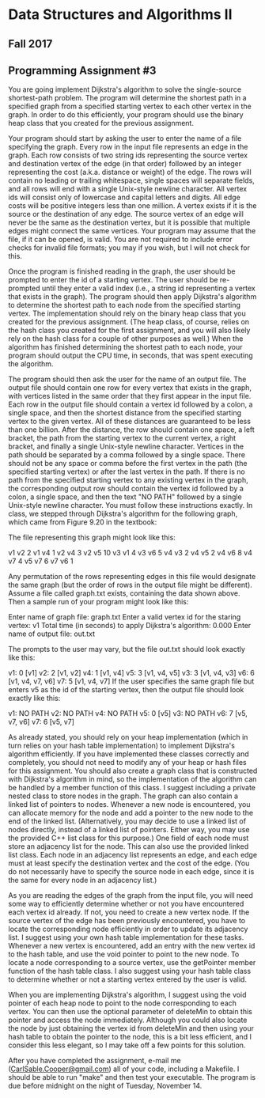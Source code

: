 # Data Structures and Algorithms II
## Fall 2017
## Programming Assignment #3

You are going implement Dijkstra's algorithm to solve the single-source shortest-path problem. The program will determine the shortest path in a specified graph from a specified starting vertex to each other vertex in the graph. In order to do this efficiently, your program should use the binary heap class that you created for the previous assignment.

Your program should start by asking the user to enter the name of a file specifying the graph. Every row in the input file represents an edge in the graph. Each row consists of two string ids representing the source vertex and destination vertex of the edge (in that order) followed by an integer representing the cost (a.k.a. distance or weight) of the edge. The rows will contain no leading or trailing whitespace, single spaces will separate fields, and all rows will end with a single Unix-style newline character. All vertex ids will consist only of lowercase and capital letters and digits. All edge costs will be positive integers less than one million. A vertex exists if it is the source or the destination of any edge. The source vertex of an edge will never be the same as the destination vertex, but it is possible that multiple edges might connect the same vertices. Your program may assume that the file, if it can be opened, is valid. You are not required to include error checks for invalid file formats; you may if you wish, but I will not check for this.

Once the program is finished reading in the graph, the user should be prompted to enter the id of a starting vertex. The user should be re-prompted until they enter a valid index (i.e., a string id representing a vertex that exists in the graph). The program should then apply Dijkstra's algorithm to determine the shortest path to each node from the specified starting vertex. The implementation should rely on the binary heap class that you created for the previous assignment. (The heap class, of course, relies on the hash class you created for the first assignment, and you will also likely rely on the hash class for a couple of other purposes as well.) When the algorithm has finished determining the shortest path to each node, your program should output the CPU time, in seconds, that was spent executing the algorithm.

The program should then ask the user for the name of an output file. The output file should contain one row for every vertex that exists in the graph, with vertices listed in the same order that they first appear in the input file. Each row in the output file should contain a vertex id followed by a colon, a single space, and then the shortest distance from the specified starting vertex to the given vertex. All of these distances are guaranteed to be less than one billion. After the distance, the row should contain one space, a left bracket, the path from the starting vertex to the current vertex, a right bracket, and finally a single Unix-style newline character. Vertices in the path should be separated by a comma followed by a single space. There should not be any space or comma before the first vertex in the path (the specified starting vertex) or after the last vertex in the path. If there is no path from the specified starting vertex to any existing vertex in the graph, the corresponding output row should contain the vertex id followed by a colon, a single space, and then the text "NO PATH" followed by a single Unix-style newline character. You must follow these instructions exactly.
In class, we stepped through Dijkstra's algorithm for the following graph, which came from Figure 9.20 in the textbook:



The file representing this graph might look like this:

v1 v2 2
v1 v4 1
v2 v4 3
v2 v5 10
v3 v1 4
v3 v6 5
v4 v3 2
v4 v5 2
v4 v6 8
v4 v7 4
v5 v7 6
v7 v6 1

Any permutation of the rows representing edges in this file would designate the same graph (but the order of rows in the output file might be different). Assume a file called graph.txt exists, containing the data shown above. Then a sample run of your program might look like this:

Enter name of graph file: graph.txt
Enter a valid vertex id for the staring vertex: v1
Total time (in seconds) to apply Dijkstra's algorithm: 0.000
Enter name of output file: out.txt

The prompts to the user may vary, but the file out.txt should look exactly like this:

v1: 0 [v1]
v2: 2 [v1, v2]
v4: 1 [v1, v4]
v5: 3 [v1, v4, v5]
v3: 3 [v1, v4, v3]
v6: 6 [v1, v4, v7, v6]
v7: 5 [v1, v4, v7]
If the user specifies the same graph file but enters v5 as the id of the starting vertex, then the output file should look exactly like this:

v1: NO PATH
v2: NO PATH
v4: NO PATH
v5: 0 [v5]
v3: NO PATH
v6: 7 [v5, v7, v6]
v7: 6 [v5, v7]

As already stated, you should rely on your heap implementation (which in turn relies on your hash table implementation) to implement Dijkstra's algorithm efficiently. If you have implemented these classes correctly and completely, you should not need to modify any of your heap or hash files for this assignment. You should also create a graph class that is constructed with Dijkstra's algorithm in mind, so the implementation of the algorithm can be handled by a member function of this class. I suggest including a private nested class to store nodes in the graph. The graph can also contain a linked list of pointers to nodes. Whenever a new node is encountered, you can allocate memory for the node and add a pointer to the new node to the end of the linked list. (Alternatively, you may decide to use a linked list of nodes directly, instead of a linked list of pointers. Either way, you may use the provided C++ list class for this purpose.) One field of each node must store an adjacency list for the node. This can also use the provided linked list class. Each node in an adjacency list represents an edge, and each edge must at least specify the destination vertex and the cost of the edge. (You do not necessarily have to specify the source node in each edge, since it is the same for every node in an adjacency list.)

As you are reading the edges of the graph from the input file, you will need some way to efficiently determine whether or not you have encountered each vertex id already. If not, you need to create a new vertex node. If the source vertex of the edge has been previously encountered, you have to locate the corresponding node efficiently in order to update its adjacency list. I suggest using your own hash table implementation for these tasks. Whenever a new vertex is encountered, add an entry with the new vertex id to the hash table, and use the void pointer to point to the new node. To locate a node corresponding to a source vertex, use the getPointer member function of the hash table class. I also suggest using your hash table class to determine whether or not a starting vertex entered by the user is valid.

When you are implementing Dijkstra's algorithm, I suggest using the void pointer of each heap node to point to the node corresponding to each vertex. You can then use the optional parameter of deleteMin to obtain this pointer and access the node immediately. Although you could also locate the node by just obtaining the vertex id from deleteMin and then using your hash table to obtain the pointer to the node, this is a bit less efficient, and I consider this less elegant, so I may take off a few points for this solution.

After you have completed the assignment, e-mail me (CarlSable.Cooper@gmail.com) all of your code, including a Makefile. I should be able to run "make" and then test your executable. The program is due before midnight on the night of Tuesday, November 14.
